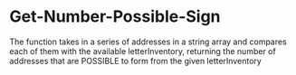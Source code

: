 # Get-Number-Possible-Sign
The function takes in a series of addresses in a string array and compares each of them with the available letterInventory, returning the number of addresses that are POSSIBLE to form from the given letterInventory

